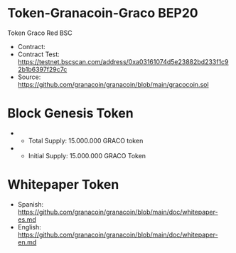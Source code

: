 # Token-Granacoin-Graco BEP20
Token Graco Red BSC

* Contract: 
* Contract Test: https://testnet.bscscan.com/address/0xa03161074d5e23882bd233f1c92b1b6397f29c7c
* Source: https://github.com/granacoin/granacoin/blob/main/gracocoin.sol

 Block Genesis Token 
==========================
* - Total Supply: 15.000.000 GRACO token
* - Initial Supply: 15.000.000 GRACO Token


Whitepaper Token
==========================
* Spanish: https://github.com/granacoin/granacoin/blob/main/doc/whitepaper-es.md
* English: https://github.com/granacoin/granacoin/blob/main/doc/whitepaper-en.md
